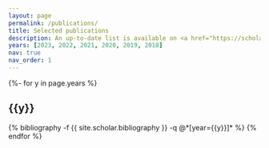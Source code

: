 ```yaml
---
layout: page
permalink: /publications/
title: Selected publications
description: An up-to-date list is available on <a href="https://scholar.google.com/citations?user=atD6GcMAAAAJ&hl=en" target="_blank">Google Scholar</a>.
years: [2023, 2022, 2021, 2020, 2019, 2018]
nav: true
nav_order: 1
---
```

<!-- _pages/publications.md -->
<div class="publications">

{%- for y in page.years %}
  <h2 class="year">{{y}}</h2>
  {% bibliography -f {{ site.scholar.bibliography }} -q @*[year={{y}}]* %}
{% endfor %}

</div>
